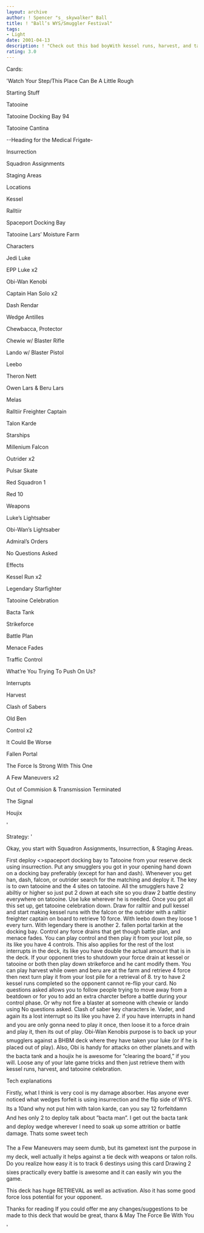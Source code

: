 ```yaml
---
layout: archive
author: ! Spencer "s_ skywalker" Ball
title: ! "Ball’s WYS/Smuggler Festival"
tags:
- Light
date: 2001-04-13
description: ! "Check out this bad boyWith kessel runs, harvest, and tatooine celebration its a retrieving monsterA beast in space...and on ground.You draw a minimum of 2 battle destinies in each battleWedge man is forfeit 12 with my techcheck it out"
rating: 3.0
---
```

Cards: 

'Watch Your Step/This Place Can Be A Little Rough


Starting Stuff


Tatooine

Tatooine Docking Bay 94

Tatooine Cantina

--Heading for the Medical Frigate-

Insurrection

Squadron Assignments

Staging Areas



Locations


Kessel

Ralltiir

 Spaceport Docking Bay

Tatooine Lars’ Moisture Farm



Characters


Jedi Luke

EPP Luke x2

Obi-Wan Kenobi

Captain Han Solo x2

Dash Rendar

Wedge Antilles

Chewbacca, Protector

Chewie w/ Blaster Rifle

Lando w/ Blaster Pistol

Leebo

Theron Nett

Owen Lars & Beru Lars

Melas

Ralltiir Freighter Captain 

Talon Karde



Starships


Millenium Falcon

Outrider x2

Pulsar Skate

Red Squadron 1

Red 10



Weapons


Luke’s Lightsaber

Obi-Wan’s Lightsaber



Admiral’s Orders


No Questions Asked



Effects


Kessel Run x2

Legendary Starfighter 

Tatooine Celebration

Bacta Tank

Strikeforce

Battle Plan

Menace Fades

Traffic Control

What’re You Trying To Push On Us?



Interrupts


Harvest

Clash of Sabers

Old Ben

Control x2

It Could Be Worse

Fallen Portal

The Force Is Strong With This One

A Few Maneuvers x2

Out of Commision & Transmission Terminated

The Signal

Houjix


'

Strategy: '

Okay, you start with Squadron Assignments, Insurrection, & Staging Areas.

First deploy <>spaceport docking bay to Tatooine from your reserve deck using insurrection. Put any smugglers you got in your opening hand down on a docking bay preferably (except for han and dash). Whenever you get han, dash, falcon, or outrider search for the matching and deploy it. The key is to own tatooine and the 4 sites on tatooine. All the smugglers have 2 abiltiy or higher so just put 2 down at each site so you draw 2 battle destiny everywhere on tatooine. Use luke wherever he is needed. Once you got all this set up, get tatooine celebration down. Draw for ralltiir and pull kessel and start making kessel runs with the falcon or the outrider with a ralltiir freighter captain on board to retrieve 10 force. With leebo down they loose 1 every turn. With legendary there is another 2. fallen portal tarkin at the docking bay. Control any force drains that get though battle plan, and menace fades. You can play control and then play it from your lost pile, so its like you have 4 controls. This also applies for the rest of the lost interrupts in the deck, its like you have double the actual amount that is in the deck. If your opponent tries to shutdown your force drain at kessel or tatooine or both then play down strikeforce and he cant modify them. You can play harvest while owen and beru are at the farm and retrieve 4 force then next turn play it from your lost pile for a retrieval of 8. try to have 2 kessel runs completed so the opponent cannot re-flip your card. No questions asked allows you to follow people trying to move away from a beatdown or for you to add an extra charcter before a battle during your control phase. Or why not fire a blaster at someone with chewie or lando using No questions asked. Clash of saber key characters ie. Vader, and again its a lost interrupt so its like you have 2. if you have interrupts in hand and you are only gonna need to play it once, then loose it to a force drain and play it, then its out of play. Obi-Wan Kenobis purpose is to back up your smugglers against a BHBM deck where they have taken your luke (or if he is placed out of play). Also, Obi is handy for attacks on other planets.and with the bacta tank and a houjix he is awesome for ”clearing the board,” if you will. Loose any of your late game tricks and then just retrieve them with kessel runs, harvest, and tatooine celebration.


Tech explanations


Firstly, what I think is very cool is my damage absorber. Has anyone ever noticed what wedges forfeit is using insurrection and the flip side of WYS. Its a 10and why not put him with talon karde, can you say 12 forfeitdamn And hes only 2 to deploy talk about ”bacta man”. I get out the bacta tank and deploy wedge wherever I need to soak up some attrition or battle damage. Thats some sweet tech


The a Few Maneuvers may seem dumb, but its gametext isnt the purpose in my deck, well actually it helps against a tie deck with weapons or talon rolls. Do you realize how easy it is to track 6 destinys using this card Drawing 2 sixes practically every battle is awesome and it can easily win you the game.


This deck has huge RETRIEVAL as well as activation. Also it has some good force loss potential for your opponent.


Thanks for reading If you could offer me any changes/suggestions to be made to this deck that would be great, thanx & May The Force Be With You

'